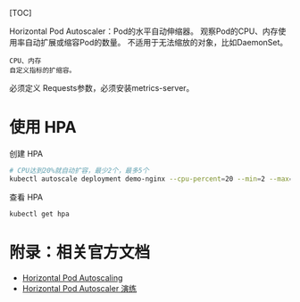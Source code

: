 [TOC]

Horizontal Pod Autoscaler：Pod的水平自动伸缩器。 观察Pod的CPU、内存使用率自动扩展或缩容Pod的数量。 不适用于无法缩放的对象，比如DaemonSet。

```
CPU、内存
自定义指标的扩缩容。
```

必须定义 Requests参数，必须安装metrics-server。

# 使用 HPA

创建 HPA

```bash
# CPU达到20%就自动扩容，最少2个，最多5个
kubectl autoscale deployment demo-nginx --cpu-percent=20 --min=2 --max=5
```

查看 HPA

```bash
kubectl get hpa
```

# 附录：相关官方文档

- [Horizontal Pod Autoscaling](https://kubernetes.io/docs/tasks/run-application/horizontal-pod-autoscale/)
- [Horizontal Pod Autoscaler 演练](https://kubernetes.io/zh/docs/tasks/run-application/horizontal-pod-autoscale-walkthrough/)